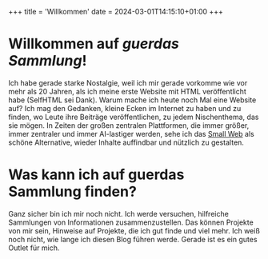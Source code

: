 +++
title = 'Willkommen'
date = 2024-03-01T14:15:10+01:00
+++

# Willkommen auf _guerdas Sammlung_!

Ich habe gerade starke Nostalgie, weil ich mir gerade vorkomme wie vor mehr als 20 Jahren, als ich meine erste Website mit HTML veröffentlicht habe (SelfHTML sei Dank).
Warum mache ich heute noch Mal eine Website auf? Ich mag den Gedanken, kleine Ecken im Internet zu haben und zu finden, wo Leute ihre Beiträge veröffentlichen, zu jedem Nischenthema, das sie mögen.
In Zeiten der großen zentralen Plattformen, die immer größer, immer zentraler und immer AI-lastiger werden, sehe ich das [Small Web](https://ar.al/2020/08/07/what-is-the-small-web/) als schöne Alternative, wieder Inhalte auffindbar und nützlich zu gestalten.

# Was kann ich auf guerdas Sammlung finden?

Ganz sicher bin ich mir noch nicht. Ich werde versuchen, hilfreiche Sammlungen von Informationen zusammenzustellen. Das können Projekte von mir sein, Hinweise auf Projekte, die ich gut finde und viel mehr.
Ich weiß noch nicht, wie lange ich diesen Blog führen werde. Gerade ist es ein gutes Outlet für mich.
